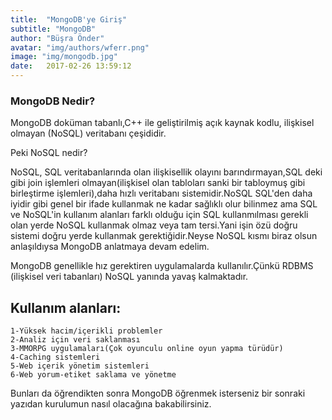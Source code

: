```yaml
---
title:  "MongoDB'ye Giriş"
subtitle: "MongoDB"
author: "Büşra Önder"
avatar: "img/authors/wferr.png"
image: "img/mongodb.jpg"
date:   2017-02-26 13:59:12
---
```


### MongoDB Nedir?

MongoDB doküman tabanlı,C++ ile geliştirilmiş açık kaynak kodlu, ilişkisel olmayan (NoSQL) veritabanı çeşididir.

Peki NoSQL nedir?

NoSQL, SQL veritabanlarında olan ilişkisellik olayını barındırmayan,SQL deki gibi join işlemleri olmayan(ilişkisel olan tabloları sanki bir tabloymuş gibi birleştirme işlemleri),daha hızlı veritabanı sistemidir.NoSQL SQL'den daha iyidir gibi genel bir ifade kullanmak ne kadar sağlıklı olur bilinmez ama SQL ve NoSQL'in kullanım alanları farklı olduğu için SQL kullanmılması gerekli olan yerde NoSQL kullanmak olmaz veya tam tersi.Yani işin özü doğru sistemi doğru yerde kullanmak gerektiğidir.Neyse NoSQL kısmı biraz olsun anlaşıldıysa MongoDB anlatmaya devam edelim.

MongoDB genellikle hız gerektiren uygulamalarda kullanılır.Çünkü RDBMS (ilişkisel veri tabanları)  NoSQL yanında yavaş kalmaktadır.

## Kullanım alanları:
	

	1-Yüksek hacim/içerikli problemler
	2-Analiz için veri saklanması
	3-MMORPG uygulamaları(Çok oyunculu online oyun yapma türüdür)
	4-Caching sistemleri
	5-Web içerik yönetim sistemleri
	6-Web yorum-etiket saklama ve yönetme

Bunları da öğrendikten sonra MongoDB öğrenmek isterseniz  bir sonraki yazıdan kurulumun nasıl olacağına bakabilirsiniz.

